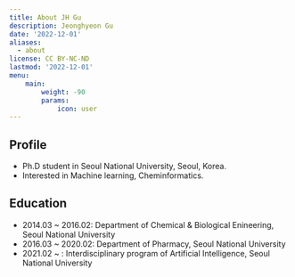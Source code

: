 ```yaml
---
title: About JH Gu
description: Jeonghyeon Gu
date: '2022-12-01'
aliases:
  - about
license: CC BY-NC-ND
lastmod: '2022-12-01'
menu:
    main: 
        weight: -90
        params:
            icon: user
---
```

## Profile
- Ph.D student in Seoul National University, Seoul, Korea.  
- Interested in Machine learning, Cheminformatics.

## Education
- 2014.03 ~ 2016.02: Department of Chemical & Biological Enineering, Seoul National University
- 2016.03 ~ 2020.02: Department of Pharmacy, Seoul National University
- 2021.02 ~ : Interdisciplinary program of Artificial Intelligence, Seoul National University